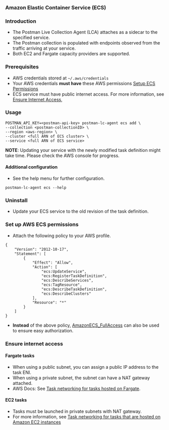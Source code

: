 ### Amazon Elastic Container Service (ECS)

### Introduction

- The Postman Live Collection Agent (LCA) attaches as a sidecar to the specified service.
- The Postman collection is populated with endpoints observed from the traffic arriving at your service.
- Both EC2 and Fargate capacity providers are supported.

### Prerequisites

- AWS credentials stored at `~/.aws/credentials` 
- Your AWS credentials **must have** these AWS permissions [Setup ECS Permissions](#setup-aws-ecs-permissions)
- ECS service must have public internet access. For more information, see [Ensure Internet Access](#ensure-internet-access),

### Usage

```
POSTMAN_API_KEY=<postman-api-key> postman-lc-agent ecs add \
--collection <postman-collectionID> \
--region <aws-region> \
--cluster <full ARN of ECS cluster> \
--service <full ARN of ECS service>
```

**NOTE**: Updating your service with the newly modified task definition might take time. Please check the AWS console for progress.

#### Additional configuration

- See the help menu for further configuration.

```
postman-lc-agent ecs --help
```

### Uninstall

- Update your ECS service to the old revision of the task definition.

### Set up AWS ECS permissions

- Attach the following policy to your AWS profile.

```
{
	"Version": "2012-10-17",
	"Statement": [
		{
			"Effect": "Allow",
			"Action": [
				"ecs:UpdateService",
				"ecs:RegisterTaskDefinition",
				"ecs:DescribeServices",
				"ecs:TagResource",
				"ecs:DescribeTaskDefinition",
				"ecs:DescribeClusters"
			],
			"Resource": "*"
		}
	]
}
```
- **Instead** of the above policy, [AmazonECS_FullAccess](https://docs.aws.amazon.com/AmazonECS/latest/userguide/security-iam-awsmanpol.html#security-iam-awsmanpol-AmazonECS_FullAccess) can also be used to ensure easy authorization.

### Ensure internet access

#### Fargate tasks

- When using a public subnet, you can assign a public IP address to the task ENI.
- When using a private subnet, the subnet can have a NAT gateway attached.
- AWS Docs: See [Task networking for tasks hosted on Fargate](https://docs.aws.amazon.com/AmazonECS/latest/userguide/fargate-task-networking.html).

#### EC2 tasks

- Tasks must be launched in private subnets with NAT gateway. 
- For more information, see [Task networking for tasks that are hosted on Amazon EC2 instances](https://docs.aws.amazon.com/AmazonECS/latest/developerguide/task-networking.html)


